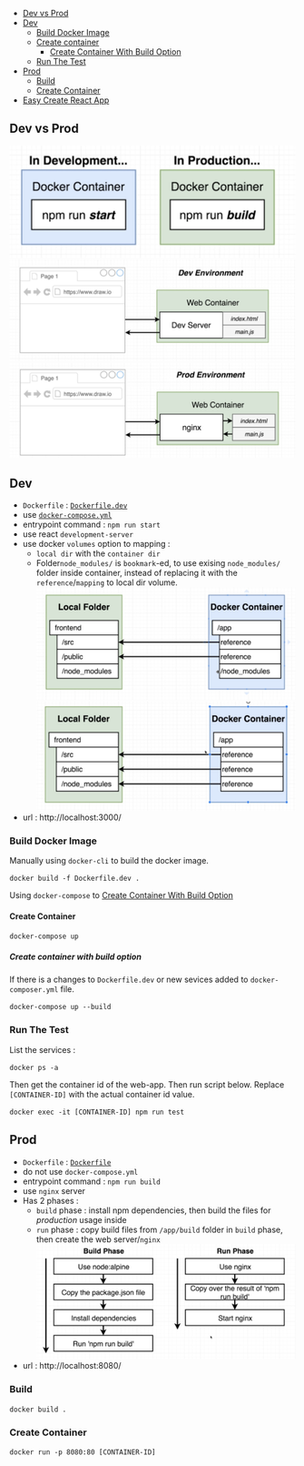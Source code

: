 * [Dev vs Prod](#dev-vs-prod)
* [Dev](#dev)
    * [Build Docker Image](#build-docker-image)
    * [Create container](#cretate-container)
        * [Create Container With Build Option](#create-container-with-build-option)
    * [Run The Test](#run-the-test)
* [Prod](#prod)
    * [Build](#build)
    * [Create Container](#create-container)
* [Easy Create React App](https://github.com/harryosmar/react-docker/blob/master/react-create-app.md)

## Dev vs Prod

![CMD diff Dev vs Prod](https://github.com/harryosmar/react-docker/raw/master/src/images/cmd-diff-dev-vs-prod.jpg)
![Dev Server](https://github.com/harryosmar/react-docker/raw/master/src/images/dev-server.jpg)
![Prod Server](https://github.com/harryosmar/react-docker/raw/master/src/images/prod-server.jpg)

## Dev

- `Dockerfile` : [`Dockerfile.dev`](https://github.com/harryosmar/react-docker/blob/master/Dockerfile.dev)
- use [`docker-compose.yml`](https://github.com/harryosmar/react-docker/blob/master/docker-compose.yml)
- entrypoint command : `npm run start`
- use react `development-server`
- use docker `volumes` option to mapping :
    - `local dir` with the `container dir`
    - Folder`node_modules/` is `bookmark`-ed, to use exising `node_modules/` folder inside container, instead of replacing it with the `reference`/`mapping` to local dir volume.
        ![With Bookmark Volume](https://github.com/harryosmar/react-docker/raw/master/src/images/docker-vol-with-bookmark.jpg)
        ![Without Bookmark Volume](https://github.com/harryosmar/react-docker/raw/master/src/images/docker-vol-without-bookmark.jpg)
- url : http://localhost:3000/

### Build Docker Image

Manually using `docker-cli` to build the docker image.

```
docker build -f Dockerfile.dev .
```

Using `docker-compose` to [Create Container With Build Option](#create-container-with-build-option)

#### Create Container

```
docker-compose up
```

##### Create container with build option

If there is a changes to `Dockerfile.dev` or new sevices added to `docker-composer.yml` file.

```
docker-compose up --build
```

### Run The Test

List the services :

```
docker ps -a
```
Then get the container id of the web-app. Then run script below. Replace `[CONTAINER-ID]` with the actual container id value.

```
docker exec -it [CONTAINER-ID] npm run test
```

## Prod

- `Dockerfile` : [`Dockerfile`](https://github.com/harryosmar/react-docker/blob/master/Dockerfile)
- do not use `docker-compose.yml`
- entrypoint command : `npm run build`
- use `nginx` server
- Has 2 phases :
    - `build` phase : install npm dependencies, then build the files for *production* usage inside
    - `run` phase : copy build files from `/app/build` folder in `build` phase, then create the web server/`nginx`
![2 phases](https://github.com/harryosmar/react-docker/raw/master/src/images/prod-dockerfile-phase.jpg)
- url : http://localhost:8080/

### Build

```
docker build .
```

### Create Container

```
docker run -p 8080:80 [CONTAINER-ID]
```
